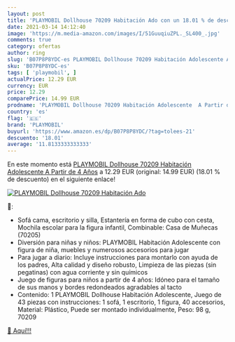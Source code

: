 ```yaml
---
layout: post
title: 'PLAYMOBIL Dollhouse 70209 Habitación Ado con un 18.01 % de descuento'
date: 2021-03-14 14:12:40
image: 'https://m.media-amazon.com/images/I/51GuuqiuZPL._SL400_.jpg'
comments: true
category: ofertas
author: ring
slug: 'B07P8P8YDC-es PLAYMOBIL Dollhouse 70209 Habitación Adolescente A Partir...'
sku: 'B07P8P8YDC-es'
tags: [ 'playmobil', ]
actualPrice: 12.29 EUR
currency: EUR
price: 12.29
comparePrice: 14.99 EUR
prodname: 'PLAYMOBIL Dollhouse 70209 Habitación Adolescente  A Partir de 4 Años'
country: 'es'
flag: '🇪🇸'
brand: 'PLAYMOBIL'
buyurl: 'https://www.amazon.es/dp/B07P8P8YDC/?tag=tolees-21'
descuento: '18.01'
average: '11.8133333333333'
---
```


En este momento está [PLAYMOBIL Dollhouse 70209 Habitación Adolescente  A Partir de 4 Años](https://www.amazon.es/dp/B07P8P8YDC/?tag=tolees-21) a 12.29 EUR (original: 14.99 EUR) (18.01 %  de descuento) en el siguiente enlace!

[![PLAYMOBIL Dollhouse 70209 Habitación Ado](https://m.media-amazon.com/images/I/51GuuqiuZPL._SL400_.jpg)](https://www.amazon.es/dp/B07P8P8YDC/?tag=tolees-21)

🔎:

- Sofá cama, escritorio y silla, Estantería en forma de cubo con cesta, Mochila escolar para la figura infantil, Combinable: Casa de Muñecas (70205)
- Diversión para niñas y niños: PLAYMOBIL Habitación Adolescente con figura de niña, muebles y numerosos accesorios para jugar
- Para jugar a diario: Incluye instrucciones para montarlo con ayuda de los padres, Alta calidad y diseño robusto, Limpieza de las piezas (sin pegatinas) con agua corriente y sin químicos
- Juego de figuras para niños a partir de 4 años: Idóneo para el tamaño de sus manos y bordes redondeados agradables al tacto
- Contenido: 1 PLAYMOBIL Dollhouse Habitación Adolescente, Juego de 43 piezas con instrucciones: 1 sofá, 1 escritorio, 1 figura, 40 accesorios, Material: Plástico, Puede ser montado individualmente, Peso: 98 g, 70209

[🛒 Aquí!!!](https://www.amazon.es/dp/B07P8P8YDC/?tag=tolees-21)
